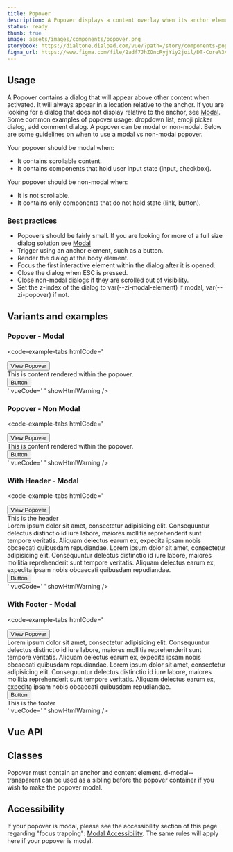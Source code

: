 ```yaml
---
title: Popover
description: A Popover displays a content overlay when its anchor element is activated.
status: ready
thumb: true
image: assets/images/components/popover.png
storybook: https://dialtone.dialpad.com/vue/?path=/story/components-popover--default
figma_url: https://www.figma.com/file/2adf7JhZOncRyjYiy2joil/DT-Core%3A-Components-7?node-id=8921%3A22411&viewport=831%2C-269%2C0.43&t=xHutRjwo1o5zMTgT-11
---
```

<code-well-header bgclass="d-bgc-primary">
  <example-popover modal />
</code-well-header>

## Usage

A Popover contains a dialog that will appear above other content when activated. It will always appear in a location relative to the anchor.
If you are looking for a dialog that does not display relative to the anchor, see [Modal](modal.md).
Some common examples of popover usage: dropdown list, emoji picker dialog, add comment dialog.
A popover can be modal or non-modal. Below are some guidelines on when to use a modal vs non-modal popover.

Your popover should be modal when:

- It contains scrollable content.
- It contains components that hold user input state (input, checkbox).

Your popover should be non-modal when:

- It is not scrollable.
- It contains only components that do not hold state (link, button).

<dialtone-usage>
<template #do>

- Smaller sized dialogs that trigger on user activation of an anchor element.
- Dialogs that should be positioned relative to the anchor.
- Dialogs that contain interactive components.
</template>
<template #dont>

- Content that is displayed on hover. Instead, use a [Tooltip](tooltip.md).
- Dialogs that should be positioned in the center of the screen.
- Dialogs that are very large.
- Alerts.
</template>
</dialtone-usage>

### Best practices

- Popovers should be fairly small. If you are looking for more of a full size dialog solution see [Modal](modal.md)
- Trigger using an anchor element, such as a button.
- Render the dialog at the body element.
- Focus the first interactive element within the dialog after it is opened.
- Close the dialog when ESC is pressed.
- Close non-modal dialogs if they are scrolled out of visibility.
- Set the z-index of the dialog to var(--zi-modal-element) if modal, var(--zi-popover) if not.

## Variants and examples

### Popover - Modal

<code-well-header bgclass="d-bgc-primary">
  <example-popover modal />
</code-well-header>

<code-example-tabs
htmlCode='
<div class="d-popover d-fl-center d-fd-column d-p24 d-w100p d-of-auto">
  <button id="anchor1" class="d-btn d-btn--primary" aria-expanded="true" aria-controls="dialog1" aria-haspopup="dialog">
    View Popover
  </button>
  <div id="dialog1" class="d-popover__dialog d-popover__dialog--modal d-ps-relative d-t4 d-w264 d-hmx164 d-vi-hidden" role="dialog" aria-modal="true" aria-hidden="false" aria-labelledby="anchor1">
    <div class="d-popover__content d-p16">
      <div class="d-mb8">
        This is content rendered within the popover.
      </div>
      <button class="d-btn d-btn--primary">
        Button
      </button>
    </div>
  </div>
</div>
'
vueCode='
<dt-popover
  :open="onOpen"
  class="d-popover__dialog d-popover__dialog--modal d-ps-relative d-t4 d-w264 d-hmx164"
>
  <template slot="anchor">
    <dt-button>
       View Popover
    </dt-button>
  </template>
  <template
    slot="content"
    slot-scope="{ close }"
  >
    <div>
      <p class="d-mb4">
        This is content rendered within the popover.
      </p>
      <dt-button
        @click="close"
      >
        Button
      </dt-button>
    </div>
  </template>
</dt-popover>
'
showHtmlWarning />

### Popover - Non Modal

<code-well-header bgclass="d-bgc-primary">
  <example-popover />
</code-well-header>

<code-example-tabs
htmlCode='
<div class="d-popover d-fl-center d-fd-column d-p24 d-w100p d-of-auto">
  <button id="anchor1" class="d-btn d-btn--primary" aria-expanded="false" aria-controls="dialog1" aria-haspopup="dialog">
    View Popover
  </button>
  <div id="dialog1" class="d-popover__dialog d-popover__dialog--modal d-ps-relative d-t4 d-w264 d-hmx164 d-vi-visible" role="dialog" aria-modal="false" aria-hidden="true" aria-labelledby="anchor1">
    <div class="d-popover__content d-p16">
      <div class="d-mb8">
        This is content rendered within the popover.
      </div>
      <button class="d-btn d-btn--primary">
        Button
      </button>
    </div>
  </div>
</div>
'
vueCode='
<dt-popover
  :open="onOpen"
  :modal="false"
  class="d-popover__dialog d-popover__dialog--modal d-ps-relative d-t4 d-w264 d-hmx164"
>
  <template slot="anchor">
    <dt-button>
      View Popover
    </dt-button>
  </template>
  <template
    slot="content"
    slot-scope="{ close }"
  >
    <div>
      <p class="d-mb4">
        This is content rendered within the popover.
      </p>
      <dt-button
        @click="close"
      >
        Button
      </dt-button>
    </div>
  </template>
</dt-popover>
'
showHtmlWarning />

### With Header - Modal

<code-well-header bgclass="d-bgc-primary">
  <example-popover modal header>
    <template #content>
      <div class="d-mb8">Lorem ipsum dolor sit amet, consectetur adipisicing elit. Consequuntur delectus distinctio id iure labore, maiores mollitia reprehenderit sunt tempore veritatis. Aliquam delectus earum ex, expedita ipsam nobis obcaecati quibusdam repudiandae. Lorem ipsum dolor sit amet, consectetur adipisicing elit. Consequuntur delectus distinctio id iure labore, maiores mollitia reprehenderit sunt tempore veritatis. Aliquam delectus earum ex, expedita ipsam nobis obcaecati quibusdam repudiandae.<br></div>
    </template>
  </example-popover>
</code-well-header>

<code-example-tabs
htmlCode='
<div class="d-popover d-fl-center d-fd-column d-p24 d-w100p d-of-auto">
  <button id="anchor1" class="d-btn d-btn--primary" aria-expanded="false" aria-controls="dialog1" aria-haspopup="dialog">
    View Popover
  </button>
  <div id="dialog1" class="d-popover__dialog d-popover__dialog--modal d-ps-relative d-t4 d-w264 d-hmx164 d-vi-visible" role="dialog" aria-modal="true" aria-hidden="true" aria-labelledby="anchor1">
    <div class="d-popover__header d-px16">
      <div class="d-w100p">
        This is the header
      </div>
    </div>
    <div class="d-popover__content d-p16">
      <div class="d-mb8">
        Lorem ipsum dolor sit amet, consectetur adipisicing elit. Consequuntur delectus distinctio id iure labore, maiores mollitia reprehenderit sunt tempore veritatis. Aliquam delectus earum ex, expedita ipsam nobis obcaecati quibusdam
        repudiandae. Lorem ipsum dolor sit amet, consectetur adipisicing elit. Consequuntur delectus distinctio id iure labore, maiores mollitia reprehenderit sunt tempore veritatis. Aliquam delectus earum ex, expedita ipsam nobis obcaecati
        quibusdam repudiandae.<br />
      </div>
      <button class="d-btn d-btn--primary">
        Button
      </button>
    </div>
  </div>
</div>
'
vueCode='
<dt-popover
  :open="onOpen"
  class="d-popover__dialog d-popover__dialog--modal d-ps-relative d-t4 d-w264 d-hmx164"
>
  <template slot="anchor">
    <dt-button>
      View Popover
    </dt-button>
  </template>
  <template slot="headerContent">
    <div class="d-w100p">
      This is the header
    </div>
  </template>
  <template
    slot="content"
    slot-scope="{ close }"
  >
    <div>
      <div class="d-mb8">
        Lorem ipsum dolor sit amet, consectetur adipisicing elit. Consequuntur delectus distinctio id iure labore, maiores mollitia reprehenderit sunt tempore veritatis. Aliquam delectus earum ex, expedita ipsam nobis obcaecati quibusdam repudiandae. Lorem ipsum dolor sit amet, consectetur adipisicing elit. Consequuntur delectus distinctio id iure labore, maiores mollitia reprehenderit sunt tempore veritatis. Aliquam delectus earum ex, expedita ipsam nobis obcaecati quibusdam repudiandae.<br>
      </div>
      <dt-button
        @click="close"
      >
        Button
      </dt-button>
    </div>
  </template>
</dt-popover>
'
showHtmlWarning />

### With Footer - Modal

<code-well-header bgclass="d-bgc-primary">
  <example-popover modal footer>
    <template #content>
      <div class="d-mb8">Lorem ipsum dolor sit amet, consectetur adipisicing elit. Consequuntur delectus distinctio id iure labore, maiores mollitia reprehenderit sunt tempore veritatis. Aliquam delectus earum ex, expedita ipsam nobis obcaecati quibusdam repudiandae. Lorem ipsum dolor sit amet, consectetur adipisicing elit. Consequuntur delectus distinctio id iure labore, maiores mollitia reprehenderit sunt tempore veritatis. Aliquam delectus earum ex, expedita ipsam nobis obcaecati quibusdam repudiandae.<br></div>
    </template>
  </example-popover>
</code-well-header>

<code-example-tabs
htmlCode='
<div class="d-popover d-fl-center d-fd-column d-p24 d-w100p d-of-auto">
  <button id="anchor1" class="d-btn d-btn--primary" aria-expanded="false" aria-controls="dialog1" aria-haspopup="dialog">
    View Popover
  </button>
  <div id="dialog1" class="d-popover__dialog d-popover__dialog--modal d-ps-relative d-t4 d-w264 d-hmx164 d-vi-visible" role="dialog" aria-modal="true" aria-hidden="true" aria-labelledby="anchor1">
    <div class="d-popover__content d-p16">
      <div class="d-mb8">
        Lorem ipsum dolor sit amet, consectetur adipisicing elit. Consequuntur delectus distinctio id iure labore, maiores mollitia reprehenderit sunt tempore veritatis. Aliquam delectus earum ex, expedita ipsam nobis obcaecati quibusdam
        repudiandae. Lorem ipsum dolor sit amet, consectetur adipisicing elit. Consequuntur delectus distinctio id iure labore, maiores mollitia reprehenderit sunt tempore veritatis. Aliquam delectus earum ex, expedita ipsam nobis obcaecati
        quibusdam repudiandae.<br />
      </div>
      <button class="d-btn d-btn--primary">
        Button
      </button>
    </div>
    <div class="d-popover__footer d-px16">
      <div class="d-w100p">
        This is the footer
      </div>
    </div>
  </div>
</div>
'
vueCode='
<dt-popover
  :open="onOpen"
  class="d-popover__dialog d-popover__dialog--modal d-ps-relative d-t4 d-w264 d-hmx164"
>
  <template slot="anchor">
    <dt-button>
      View Popover
    </dt-button>
  </template>
  <template
    slot="content"
    slot-scope="{ close }"
  >
    <div>
      <div class="d-mb8">
        Lorem ipsum dolor sit amet, consectetur adipisicing elit. Consequuntur delectus distinctio id iure labore, maiores mollitia reprehenderit sunt tempore veritatis. Aliquam delectus earum ex, expedita ipsam nobis obcaecati quibusdam repudiandae. Lorem ipsum dolor sit amet, consectetur adipisicing elit. Consequuntur delectus distinctio id iure labore, maiores mollitia reprehenderit sunt tempore veritatis. Aliquam delectus earum ex, expedita ipsam nobis obcaecati quibusdam repudiandae.<br>
      </div>
      <dt-button
        @click="close"
      >
        Button
      </dt-button>
    </div>
  </template>
  <template slot="footerContent">
    <div class="d-w100p">
      This is the footer
    </div>
  </template>
</dt-popover>
'
showHtmlWarning />

## Vue API

<component-vue-api component-name="popover" />

## Classes

Popover must contain an anchor and content element. d-modal--transparent can be used as a sibling before the popover container if you wish to make the popover modal.

<component-class-table component-name="popover" />

## Accessibility

If your popover is modal, please see the accessibility section of this page regarding "focus trapping": <a href="components/modal/#accessibility">Modal Accessibility</a>. The same rules will apply here if your popover is modal.

<component-accessible-table component-name="popover"/>

<script setup>
  import ExamplePopover from '@exampleComponents/ExamplePopover.vue';
</script>
